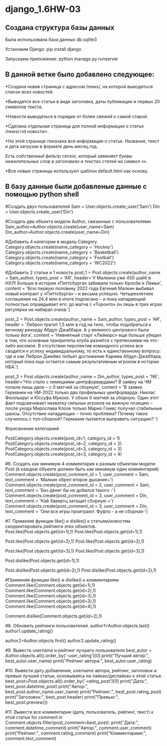 # django_1.6HW-03

## Создана структура базы данных
Была использована база данных db.sqlite3

Установим Django:
pip install django

Запускаем приложение:
python manage.py runserver

## В данной ветке было добавлено следующее:
*Создана новая страница с адресом /news/, на которой выводиться список всех новостей.

*Выводятся все статьи в виде заголовка, даты публикации и первых 20 символов текста.

*Новости выводяться в порядке от более свежей к самой старой.

*Сделана отдельная страница для полной информации о статье /news/<id новости>.

*На этой странице показана вся информация о статье. Название, текст и дата загрузки в формате день.месяц.год.

*Есть собственный фильтр censor, который заменяет буквы нежелательных слов в заголовках и текстах статей на символ «*».

*Все новые страницы используют шаблон default.html как основу.


## В базу данные были добавленые данные с помощью python shell

#Создать двух пользователей
Sam = User.objects.create_user('Sam')
Din = User.objects.create_user('Din')

#Создать два объекта модели Author, связанные с пользователями
Sam_author=Author.objects.create(user_name=Sam)
Din_author=Author.objects.create(user_name=Din)

#Добавить 4 категории в модель Category.
Category.objects.create(name_category = 'Hockey')
Category.objects.create(name_category = 'Basketball')
Category.objects.create(name_category = 'Football')
Category.objects.create(name_category = 'WC2022')


#Добавить 2 статьи и 1 новость
post_1 = Post.objects.create(author_name = Sam_author, types_post = 'AR', header='У Малкина уже 450 шайб в НХЛ! Больше в истории «Питтсбурга» забивали только Кросби и Лемье',
content = 'Всю первую половину 2022 года Евгений Малкин выбивал новый контракт у «Питтсбурга» – и весьма успешно. Четырехлетнее соглашение на 24,4 млн в итоге подписано – и пока нападающий полностью оправдывает его: до матча с «Торонто» он лишь в трех играх регулярки не набирал очков.')

post_2 = Post.objects.create(author_name = Sam_author, types_post = 'AR', header = 'Леброн тратит 1,5 млн в год на тело, чтобы подобраться к вечному рекорду Абдул-Джаббара. А у великого центрового была только йога',
content = 'Невнятный старт «Лейкерс» еще больше убедил в том, что основные приоритеты клуба разнятся с претензиями на что-либо весомое. В отсутствии перспектив командного успеха все сводится к успеху индивидуальному, то есть к единственному вопросу: где и как Леброн Джеймс побьет достижение Карима Абдул-Джаббара, который пока еще остается самым результативным игроком в истории НБА.')

post_3 = Post.objects.create(author_name = Din_author, types_post = 'NE', header='Что стало с немецкими центрфорвардами? В заявку на ЧМ попали лишь двое – с 0 матчей за сборную',
content = 'В заявке Германии на ЧМ-2022 только два профильных центфорварда: Никлас Фюллькруг и Юссуфа Мукоко. У обоих 0 матчей за сборную. Один этот факт подсвечивает нехватку сильных игроков на важную позицию – после ухода Мирослава Клозе только Марио Гомес получал стабильные шансы. Отсутствие нападающих – точно проблема? Почему такое случилось с топ-сборной? Германия пытается выправить ситуацию? ')

#присвоение категориий

PostCategory.objects.create(post_id=1, category_id = 1)
PostCategory.objects.create(post_id=2, category_id = 2)
PostCategory.objects.create(post_id=3, category_id = 3)
PostCategory.objects.create(post_id=3, category_id = 4)



#6. Создать как минимум 4 комментария к разным объектам модели Post (в каждом объекте должен быть как минимум один комментарий)
Comment.objects.create(post_comment_id = 1, user_comment = Sam, text_comment = 'Малкин обрел второе дыхание+')
Comment.objects.create(post_comment_id = 2, user_comment = Sam, text_comment = 'Без денег бы не добился такого -')
Comment.objects.create(post_comment_id = 3, user_comment = Din, text_comment = 'Кай Хавертц затащит сборную +')
Comment.objects.create(post_comment_id = 3, user_comment = Din, text_comment = 'Они все игры проиграют. Фуфло - а не сборная-')


#7. Применяя функции like() и dislike() к статьям/новостям скорректировать рейтинги этих объектов.
Post.like(Post.objects.get(id=1),1)
Post.like(Post.objects.get(id=1),1)

Post.like(Post.objects.get(id=2),1)
Post.like(Post.objects.get(id=2),1)

Post.like(Post.objects.get(id=3),1)
Post.like(Post.objects.get(id=3),1)


Post.dislike(Post.objects.get(id=1),1)

Post.dislike(Post.objects.get(id=2),1)
Post.dislike(Post.objects.get(id=2),1)

#Применяя функции like() и dislike() к комментариям
Comment.like(Comment.objects.get(id=1),1)
Comment.like(Comment.objects.get(id=2),1)
Comment.like(Comment.objects.get(id=3),1)
Comment.like(Comment.objects.get(id=3),1)
Comment.like(Comment.objects.get(id=4),1)

Comment.dislike(Comment.objects.get(id=2),1)



#8.	Обновить рейтинги пользователей.
author1=Author.objects.last()
author1.update_rating()

author2=Author.objects.first()
author2.update_rating()



#9.	Вывести username и рейтинг лучшего пользователя
best_autor = Author.objects.all().order_by('-user_rating')[0]
print("Лучший автор:", best_autor.user_name)
print("Рейтинг автора:", best_autor.user_rating)



#10.	Вывести дату добавления, username автора, рейтинг,
заголовок и превью лучшей статьи, основываясь на лайках/дислайках к этой статье.
best_post=Post.objects.all().order_by('-rating_post')[0]
print("Дата:", best_post.datetime_post)
print("Автор:", best_post.author_name.user_name)
print("Рейтинг:", best_post.rating_post)
print("Заголовок:", best_post.header)
print("Превью:", best_post.preview())

#11.	Вывести все комментарии (дата, пользователь, рейтинг, текст) к этой статье
for comment in Comment.objects.filter(post_comment=best_post):
    print("Дата:", comment.datetime_comment)
    print("Автор:", comment.user_comment)
    print("Рейтинг:", comment.rating_comment)
    print("Комментариии:", comment.text_comment)
